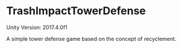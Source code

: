 # TrashImpactTowerDefense 
Unity Version: 2017.4.0f1

A simple tower defense game based on the concept of recyclement.
